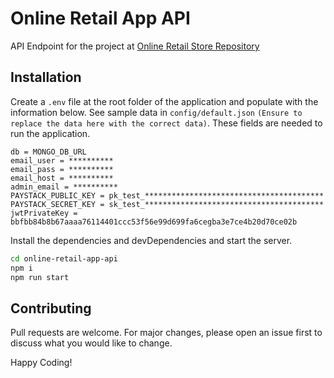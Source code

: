 # Online Retail App API
API Endpoint for the project at  <a href="https://github.com/omob/online-retail-app" target="_blank" title="Go to App repo">Online Retail Store Repository</a>

## Installation
Create a `.env` file at the root folder of the application and populate with the information below. See sample data in `config/default.json` ``(Ensure to replace the data here with the correct data)``. These fields are needed to run the application.

```
db = MONGO_DB_URL
email_user = **********
email_pass = **********
email_host = **********
admin_email = **********
PAYSTACK_PUBLIC_KEY = pk_test_****************************************
PAYSTACK_SECRET_KEY = sk_test_****************************************
jwtPrivateKey = bbfbb84b8b67aaaa76114401ccc53f56e99d699fa6cegba3e7ce4b20d70ce02b
```

Install the dependencies and devDependencies and start the server.

```sh
cd online-retail-app-api
npm i
npm run start
```

## Contributing
Pull requests are welcome. For major changes, please open an issue first to discuss what you would like to change.

Happy Coding!
